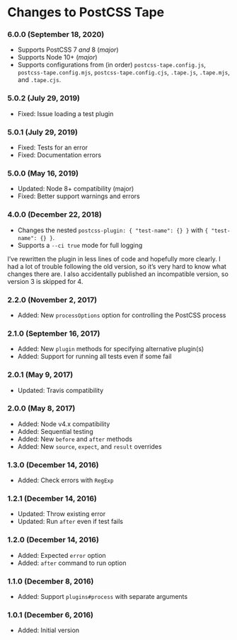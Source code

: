 # Changes to PostCSS Tape

### 6.0.0 (September 18, 2020)

- Supports PostCSS 7 _and_ 8 (_major_)
- Supports Node 10+ (_major_)
- Supports configurations from (in order) `postcss-tape.config.js`,
  `postcss-tape.config.mjs`, `postcss-tape.config.cjs`, `.tape.js`, `.tape.mjs`,
  and `.tape.cjs`.

### 5.0.2 (July 29, 2019)

- Fixed: Issue loading a test plugin

### 5.0.1 (July 29, 2019)

- Fixed: Tests for an error
- Fixed: Documentation errors

### 5.0.0 (May 16, 2019)

- Updated: Node 8+ compatibility (major)
- Fixed: Better support warnings and errors

### 4.0.0 (December 22, 2018)

- Changes the nested `postcss-plugin: { "test-name": {} }` with
`{ "test-name": {} }`.
- Supports a `--ci true` mode for full logging

I’ve rewritten the plugin in less lines of code and hopefully more clearly.
I had a lot of trouble following the old version, so it’s very hard to know
what changes there are. I also accidentally published an incompatible version,
so version 3 is skipped for 4.

### 2.2.0 (November 2, 2017)

- Added: New `processOptions` option for controlling the PostCSS process

### 2.1.0 (September 16, 2017)

- Added: New `plugin` methods for specifying alternative plugin(s)
- Added: Support for running all tests even if some fail

### 2.0.1 (May 9, 2017)

- Updated: Travis compatibility

### 2.0.0 (May 8, 2017)

- Added: Node v4.x compatibility
- Added: Sequential testing
- Added: New `before` and `after` methods
- Added: New `source`, `expect`, and `result` overrides

### 1.3.0 (December 14, 2016)

- Added: Check errors with `RegExp`

### 1.2.1 (December 14, 2016)

- Updated: Throw existing error
- Updated: Run `after` even if test fails

### 1.2.0 (December 14, 2016)

- Added: Expected `error` option
- Added: `after` command to run option

### 1.1.0 (December 8, 2016)

- Added: Support `plugins#process` with separate arguments

### 1.0.1 (December 6, 2016)

- Added: Initial version
